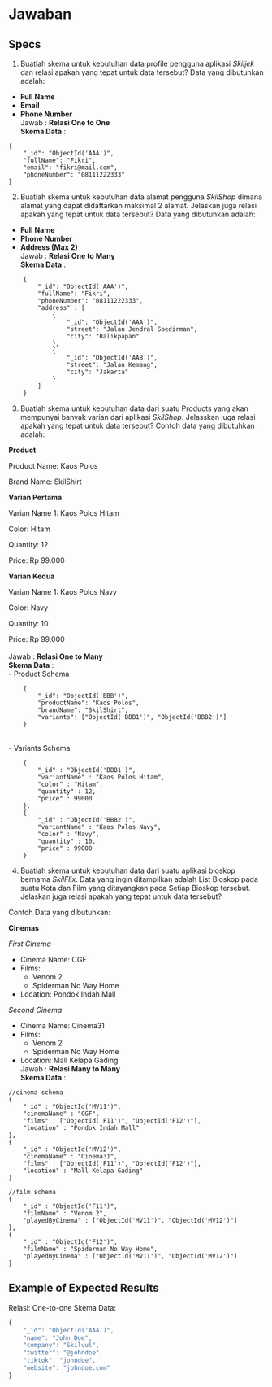 # Jawaban
## Specs
1. Buatlah skema untuk kebutuhan data profile pengguna aplikasi *Skiljek* dan relasi apakah yang tepat untuk data tersebut?
Data yang dibutuhkan adalah:
- **Full Name**
- **Email**
- **Phone Number**
<br>Jawab : **Relasi One to One** <br>
**Skema Data** :
```
{
    "_id": "ObjectId('AAA')",
    "fullName": "Fikri",
    "email": "fikri@mail.com",
    "phoneNumber": "08111222333"
}
```

2. Buatlah skema untuk kebutuhan data alamat pengguna *SkilShop* dimana alamat yang dapat didaftarkan maksimal 2 alamat. Jelaskan juga relasi apakah yang tepat untuk data tersebut?
Data yang dibutuhkan adalah:
- **Full Name**
- **Phone Number**
- **Address (Max 2)**
<br>Jawab : **Relasi One to Many**<br>**Skema Data** :
``` 
    {
        "_id": "ObjectId('AAA')",
        "fullName": "Fikri",
        "phoneNumber": "08111222333",
        "address" : [
            {
                "_id": "ObjectId('AAA')",
                "street": "Jalan Jendral Soedirman",
                "city": "Balikpapan"
            },
            {
                "_id": "ObjectId('AAB')",
                "street": "Jalan Kemang",
                "city": "Jakarta"
            }
        ]
    }
```

3. Buatlah skema untuk kebutuhan data dari suatu Products yang akan mempunyai banyak varian dari aplikasi *SkilShop*. Jelasskan juga relasi apakah yang tepat untuk data tersebut?
Contoh data yang dibutuhkan adalah:

**Product**

Product Name: Kaos Polos

Brand Name: SkilShirt

**Varian Pertama**

Varian Name 1: Kaos Polos Hitam

Color: Hitam

Quantity: 12

Price: Rp 99.000

**Varian Kedua**

Varian Name 1: Kaos Polos Navy

Color: Navy

Quantity: 10

Price: Rp 99.000
<br>
<br> Jawab : **Relasi One to Many**
<br> **Skema Data** : 
<br> - Product Schema
```
    {
        "_id": "ObjectId('BBB')",
        "productName": "Kaos Polos",
        "brandName": "SkilShirt",
        "variants": ["ObjectId('BBB1')", "ObjectId('BBB2')"]
    }
```
<br> - Variants Schema
```   
    {
        "_id" : "ObjectId('BBB1')",
        "variantName" : "Kaos Polos Hitam",
        "color" : "Hitam",
        "quantity" : 12,
        "price" : 99000
    },
    {
        "_id" : "ObjectId('BBB2')",
        "variantName" : "Kaos Polos Navy",
        "color" : "Navy",
        "quantity" : 10,
        "price" : 99000
    }
```

4. Buatlah skema untuk kebutuhan data dari suatu aplikasi bioskop bernama *SkilFlix*. Data yang ingin ditampilkan adalah List Bioskop pada suatu Kota dan Film yang ditayangkan pada Setiap Bioskop tersebut. Jelaskan juga relasi apakah yang tepat untuk data tersebut?

Contoh Data yang dibutuhkan:

**Cinemas**

*First Cinema*
- Cinema Name: CGF
- Films:
  - Venom 2
  - Spiderman No Way Home
- Location: Pondok Indah Mall

*Second Cinema*

- Cinema Name: Cinema31
- Films:
  - Venom 2
  - Spiderman No Way Home
- Location: Mall Kelapa Gading
<br>Jawab : **Relasi Many to Many**<br>**Skema Data** :
```
//cinema schema
{
    "_id" : "ObjectId('MV11')",
    "cinemaName" : "CGF",
    "films" : ["ObjectId('F11')", "ObjectId('F12')"],
    "location" : "Pondok Indah Mall"
},
{
    "_id" : "ObjectId('MV12')",
    "cinemaName" : "Cinema31",
    "films" : ["ObjectId('F11')", "ObjectId('F12')"],
    "location" : "Mall Kelapa Gading"
}
```

```
//film schema
{
    "_id" : "ObjectId('F11')",
    "filmName" : "Venom 2",
    "playedByCinema" : ["ObjectId('MV11')", "ObjectId('MV12')"]
},
{
    "_id" : "ObjectId('F12')",
    "filmName" : "Spiderman No Way Home",
    "playedByCinema" : ["ObjectId('MV11')", "ObjectId('MV12')"]
}
```

## Example of Expected Results
Relasi: One-to-one
Skema Data:
```js
{
    "_id": "ObjectId('AAA')",
    "name": "John Doe",
    "company": "Skilvul",
    "twitter": "@johndoe",
    "tiktok": "johndoe",
    "website": "johndoe.com"
}
```